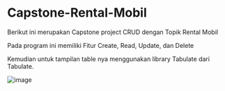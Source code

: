 # Capstone-Rental-Mobil
Berikut ini merupakan Capstone project CRUD dengan Topik Rental Mobil

Pada program ini memiliki Fitur
Create, Read, Update, dan Delete

Kemudian untuk tampilan table nya menggunakan library Tabulate dari Tabulate.

![image](https://github.com/gimlyl/Capstone-Rental-Mobil/assets/97380042/7aa2bff3-f60b-402f-ab93-2302d384f0ef)

